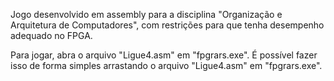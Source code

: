Jogo desenvolvido em assembly para a disciplina "Organização e Arquitetura de Computadores", com restrições para que tenha desempenho adequado no FPGA.

Para jogar, abra o arquivo "Ligue4.asm" em "fpgrars.exe". É possível fazer isso de forma simples arrastando o arquivo "Ligue4.asm" em "fpgrars.exe".
